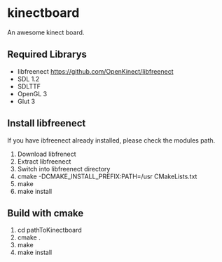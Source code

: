kinectboard
===========

An awesome kinect board.

Required Librarys
-----------------

* libfreenect https://github.com/OpenKinect/libfreenect
* SDL 1.2
* SDLTTF
* OpenGL 3
* Glut 3

Install libfreenect
-------------------
If you have ibfreenect already installed, please check the modules path.

1. Download libfrenect
2. Extract libfreenect
3. Switch into libfreenect directory
4. cmake -DCMAKE_INSTALL_PREFIX:PATH=/usr CMakeLists.txt 
5. make
6. make install

Build with cmake
----------------

1. cd pathToKinectboard
2. cmake .
3. make
4. make install

